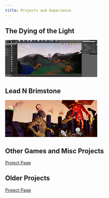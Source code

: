 ```yaml
---
title: Projects and Experience
---
```


## **The Dying of the Light**
<a href="/projects/DyingOfTheLight"><img src="/assets/img/LDCover.PNG" style="max-width:300;max-height:300;" alt="The Dying of the Light Project Page Preview" class="previewBorder" /></a>

## **Lead N Brimstone** 
<a href="/projects/LeadNBrimstone"><img src="/assets/img/LnBCover.PNG" style="max-width:300;max-height:300;" alt="Lead N Brimstone Project Page Preview" class="previewBorder" /></a>

## **Other Games and Misc Projects** 
[Project Page](/projects/GameJamMisc) 

## **Older Projects** 
[Project Page](/projects/OldProjects) 